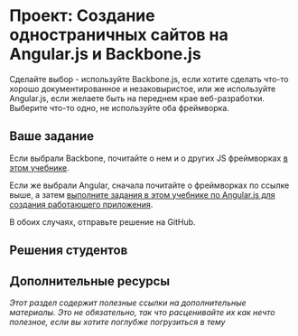 # Проект: Создание одностраничных сайтов на Angular.js и Backbone.js

Сделайте выбор - используйте Backbone.js, если хотите сделать что-то хорошо документированное и незаковыристое, или же используйте Angular.js, если желаете быть на переднем крае веб-разработки. Выберите что-то одно, не используйте оба фреймворка.

## Ваше задание

Если выбрали Backbone, почитайте о нем и о других JS фреймворках [в этом учебнике](http://backbonetutorials.com/).

Если же выбрали Angular, сначала почитайте о фреймворках по ссылке выше, а затем [выполните задания в этом учебнике по Angular.js для создания работающего приложения](http://docs.angularjs.org/tutorial).

В обоих случаях, отправьте решение на GitHub.


## Решения студентов


## Дополнительные ресурсы

*Этот раздел содержит полезные ссылки на дополнительные материалы. Это не обязательно, так что расценивайте их как нечто полезное, если вы хотите поглубже погрузиться в тему*
